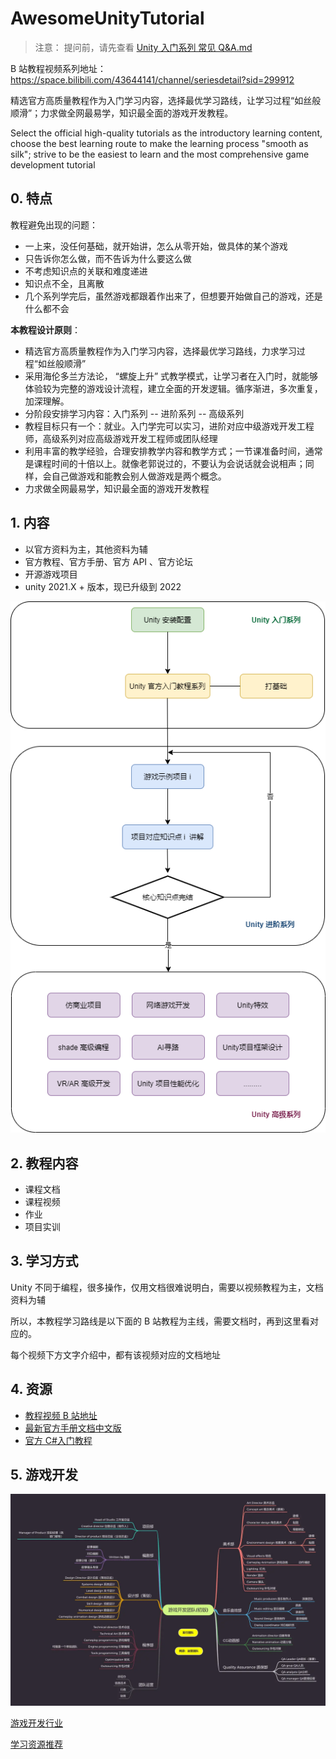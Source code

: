 # AwesomeUnityTutorial

> 注意：
> 提问前，请先查看 [Unity 入门系列 常见 Q&A.md](Unity%20入门系列%20常见%20Q&A.md)

B 站教程视频系列地址：https://space.bilibili.com/43644141/channel/seriesdetail?sid=299912

精选官方高质量教程作为入门学习内容，选择最优学习路线，让学习过程“如丝般顺滑”；力求做全网最易学，知识最全面的游戏开发教程。

Select the official high-quality tutorials as the introductory learning content, choose the best learning route to make the learning process "smooth as silk"; strive to be the easiest to learn and the most comprehensive game development tutorial

## 0. 特点

<span style="font-color:'red'">教程避免出现的问题：</span>

- 一上来，没任何基础，就开始讲，怎么从零开始，做具体的某个游戏
- 只告诉你怎么做，而不告诉为什么要这么做
- 不考虑知识点的关联和难度递进
- 知识点不全，且离散
- 几个系列学完后，虽然游戏都跟着作出来了，但想要开始做自己的游戏，还是什么都不会

**本教程设计原则**：

- 精选官方高质量教程作为入门学习内容，选择最优学习路线，力求学习过程“如丝般顺滑”
- 采用海伦多兰方法论， “螺旋上升” 式教学模式，让学习者在入门时，就能够体验较为完整的游戏设计流程，建立全面的开发逻辑。循序渐进，多次重复，加深理解。
- 分阶段安排学习内容：入门系列 -- 进阶系列 -- 高级系列
- 教程目标只有一个：就业。入门学完可以实习，进阶对应中级游戏开发工程师，高级系列对应高级游戏开发工程师或团队经理
- 利用丰富的教学经验，合理安排教学内容和教学方式；一节课准备时间，通常是课程时间的十倍以上。就像老郭说过的，不要认为会说话就会说相声；同样，会自己做游戏和能教会别人做游戏是两个概念。
- 力求做全网最易学，知识最全面的游戏开发教程

## 1. 内容

- 以官方资料为主，其他资料为辅
- 官方教程、官方手册、官方 API 、官方论坛
- 开源游戏项目
- unity 2021.X + 版本，现已升级到 2022

![](/imgs/unity课程设置.png)

## 2. 教程内容

- 课程文档
- 课程视频
- 作业
- 项目实训

## 3. 学习方式

Unity 不同于编程，很多操作，仅用文档很难说明白，需要以视频教程为主，文档资料为辅

所以，本教程学习路线是以下面的 B 站教程为主线，需要文档时，再到这里看对应的。

每个视频下方文字介绍中，都有该视频对应的文档地址

## 4. 资源

- [教程视频 B 站地址](https://space.bilibili.com/43644141/channel/seriesdetail?sid=299912)
- [最新官方手册文档中文版](https://docs.unity3d.com/cn/2021.2/Manual/UnityManual.html)
- [官方 C#入门教程](https://learn.u3d.cn/tutorial/beginner-gameplay-scripting)

## 5. 游戏开发

![](/imgs/商业Game开发团队设置.awebp)

[游戏开发行业](https://juejin.cn/post/6844904183552819214)

[学习资源推荐](https://niuxingxing.feishu.cn/docs/doccnnlltKuoVUKwfC5BYkzsQ2f)
